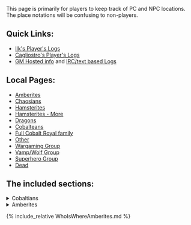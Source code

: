 This page is primarily for players to keep track of PC and NPC locations. The place notations will be confusing to non-players.

## Quick Links: 
 + [Ilk's Player's Logs](//web.mit.edu/~dskern/www/amber/)
 + [Cagliostro's Player's Logs](//cagliostro.awardspace.com/logs/)
 + [GM Hosted info](//plan-b.org/~dkap/Amber) and [IRC/text based Logs](//plan-b.org/~dkap/Amber/logs/)

## Local Pages:

 + [Amberites](WhoIsWhereAmberites)
 + [Chaosians](WhoIsWhereChaosians)
 + [Hamsterites](WhoIsWhereHamsterites)
 + [Hamsterites - More](WhoIsWhereHamsteritesMore)
 + [Dragons](WhoIsWhereDragons)
 + [Cobalteans](WhoIsWhereCobalteans)
 + [Full Cobalt Royal family](CobalteanRoyalFamily)
 + [Other](WhoIsWhereOther)
 + [Wargaming Group](WhoIsWhereWargamingGroup)
 + [Vamp/Wolf Group](WhoIsWhereVampWolfGroup)
 + [Superhero Group](WhoIsWhereSuperheroGroup)
 + [Dead](WhoIsWhereDead)

## The included sections:

<details><summary>Cobaltians</summary>

{% include_relative WhoIsWhereCobalteans.md %}

</details>


<details><summary>Amberites</summary>

Some random text here.

</details>

{% include_relative WhoIsWhereAmberites.md %}
